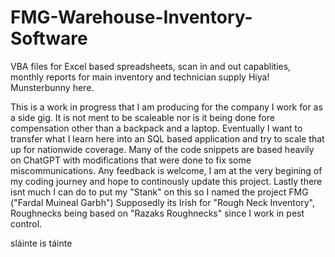 # FMG-Warehouse-Inventory-Software
VBA files for Excel based spreadsheets, scan in and out capablities, monthly reports for main inventory and technician supply
Hiya! Munsterbunny here.

  This is a work in progress that I am producing for the company I work for as a side gig.
  It is not ment to be scaleable nor is it being done fore compensation other than a backpack and a laptop.
  Eventually I want to transfer what I learn here into an SQL based application and try to scale that up for nationwide coverage.
  Many of the code snippets are based heavily on ChatGPT with modifications that were done to fix some miscommunications.
  Any feedback is welcome, I am at the very begining of my coding journey and hope to continously update this project.
  Lastly there isnt much I can do to put my "Stank" on this so I named the project FMG ("Fardal Muineal Garbh")
  Supposedly its Irish for "Rough Neck Inventory", Roughnecks being based on "Razaks Roughnecks" since I work in pest control.

  sláinte is táinte 
      
